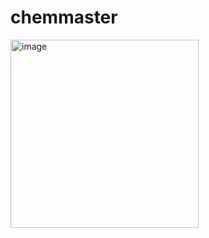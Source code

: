 # chemmaster
<img width="301" alt="image" src="https://user-images.githubusercontent.com/47857402/147249105-c07a8636-a318-4078-a090-80dabee8e823.png">
